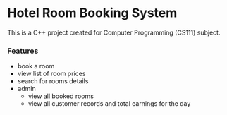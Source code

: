 # Hotel Room Booking System
This is a C++ project created for Computer Programming (CS111) subject.
### Features
- book a room
- view list of room prices
- search for rooms details
- admin
  - view all booked rooms
  - view all customer records and total earnings for the day
